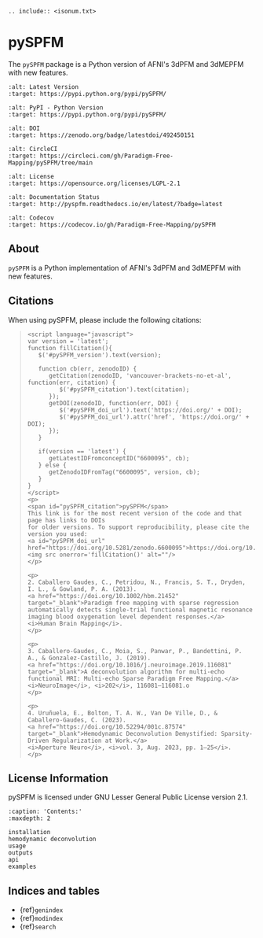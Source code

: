 ```{eval-rst}
.. include:: <isonum.txt>
```

# pySPFM

The `pySPFM` package is a Python version of AFNI's 3dPFM and 3dMEPFM with new features.

```{image} https://img.shields.io/pypi/v/pySPFM.svg
:alt: Latest Version
:target: https://pypi.python.org/pypi/pySPFM/
```

```{image} https://img.shields.io/pypi/pyversions/pySPFM.svg
:alt: PyPI - Python Version
:target: https://pypi.python.org/pypi/pySPFM/
```

```{image} https://zenodo.org/badge/492450151.svg
:alt: DOI
:target: https://zenodo.org/badge/latestdoi/492450151
```

```{image} https://circleci.com/gh/Paradigm-Free-Mapping/pySPFM/tree/main.svg?style=shield
:alt: CircleCI
:target: https://circleci.com/gh/Paradigm-Free-Mapping/pySPFM/tree/main
```

```{image} http://img.shields.io/badge/License-LGPL%202.1-blue.svg
:alt: License
:target: https://opensource.org/licenses/LGPL-2.1
```

```{image} https://readthedocs.org/projects/pyspfm/badge/?version=latest
:alt: Documentation Status
:target: http://pyspfm.readthedocs.io/en/latest/?badge=latest
```

```{image} https://codecov.io/gh/Paradigm-Free-Mapping/pySPFM/branch/main/graph/badge.svg
:alt: Codecov
:target: https://codecov.io/gh/Paradigm-Free-Mapping/pySPFM
```

## About

`pySPFM` is a Python implementation of AFNI's 3dPFM and 3dMEPFM with new features.

## Citations

When using pySPFM, please include the following citations:

> ```{raw} html
> <script language="javascript">
> var version = 'latest';
> function fillCitation(){
>    $('#pySPFM_version').text(version);
>
>    function cb(err, zenodoID) {
>       getCitation(zenodoID, 'vancouver-brackets-no-et-al', function(err, citation) {
>          $('#pySPFM_citation').text(citation);
>       });
>       getDOI(zenodoID, function(err, DOI) {
>          $('#pySPFM_doi_url').text('https://doi.org/' + DOI);
>          $('#pySPFM_doi_url').attr('href', 'https://doi.org/' + DOI);
>       });
>    }
>
>    if(version == 'latest') {
>       getLatestIDFromconceptID("6600095", cb);
>    } else {
>       getZenodoIDFromTag("6600095", version, cb);
>    }
> }
> </script>
> <p>
> <span id="pySPFM_citation">pySPFM</span>
> This link is for the most recent version of the code and that page has links to DOIs
> for older versions. To support reproducibility, please cite the version you used:
> <a id="pySPFM_doi_url" href="https://doi.org/10.5281/zenodo.6600095">https://doi.org/10.5281/zenodo.6600095</a>
> <img src onerror='fillCitation()' alt=""/>
> </p>
>
> <p>
> 2. Caballero Gaudes, C., Petridou, N., Francis, S. T., Dryden, I. L., & Gowland, P. A. (2013).
> <a href="https://doi.org/10.1002/hbm.21452" target="_blank">Paradigm free mapping with sparse regression automatically detects single-trial functional magnetic resonance imaging blood oxygenation level dependent responses.</a>
> <i>Human Brain Mapping</i>.
> </p>
>
> <p>
> 3. Caballero-Gaudes, C., Moia, S., Panwar, P., Bandettini, P. A., & Gonzalez-Castillo, J. (2019).
> <a href="https://doi.org/10.1016/j.neuroimage.2019.116081" target="_blank">A deconvolution algorithm for multi-echo functional MRI: Multi-echo Sparse Paradigm Free Mapping.</a>
> <i>NeuroImage</i>, <i>202</i>, 116081–116081.o
> </p>
>
> <p>
> 4. Uruñuela, E., Bolton, T. A. W., Van De Ville, D., & Caballero-Gaudes, C. (2023).
> <a href="https://doi.org/10.52294/001c.87574" target="_blank">Hemodynamic Deconvolution Demystified: Sparsity-Driven Regularization at Work.</a>
> <i>Aperture Neuro</i>, <i>vol. 3, Aug. 2023, pp. 1–25</i>.
> </p>
> ```

## License Information

pySPFM is licensed under GNU Lesser General Public License version 2.1.

```{toctree}
:caption: 'Contents:'
:maxdepth: 2

installation
hemodynamic deconvolution
usage
outputs
api
examples
```

## Indices and tables

- {ref}`genindex`
- {ref}`modindex`
- {ref}`search`
